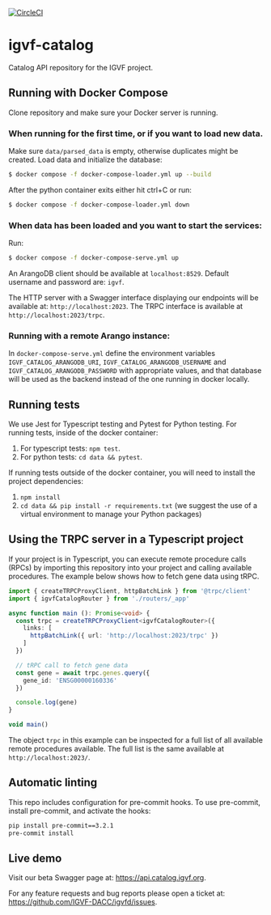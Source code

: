 [![CircleCI](https://dl.circleci.com/status-badge/img/gh/IGVF-DACC/igvf-catalog/tree/main.svg?style=svg)](https://dl.circleci.com/status-badge/redirect/gh/IGVF-DACC/igvf-catalog/tree/main)

# igvf-catalog
Catalog API repository for the IGVF project.

## Running with Docker Compose
Clone repository and make sure your Docker server is running.

### When running for the first time, or if you want to load new data.
Make sure `data/parsed_data` is empty, otherwise duplicates might be created.
Load data and initialize the database:
```bash
$ docker compose -f docker-compose-loader.yml up --build
```

After the python container exits either hit ctrl+C or run:
```bash
$ docker compose -f docker-compose-loader.yml down
```

### When data has been loaded and you want to start the services:

Run:

```bash
$ docker compose -f docker-compose-serve.yml up
```

An ArangoDB client should be available at `localhost:8529`. Default username and password are: `igvf`.

The HTTP server with a Swagger interface displaying our endpoints will be available at: `http://localhost:2023`.
The TRPC interface is available at `http://localhost:2023/trpc`.

### Running with a remote Arango instance:
In `docker-compose-serve.yml` define the environment variables `IGVF_CATALOG_ARANGODB_URI`, `IGVF_CATALOG_ARANGODB_USERNAME` and `IGVF_CATALOG_ARANGODB_PASSWORD` with appropriate values, and that database will be used as the backend instead of the one running in docker locally.

## Running tests
We use Jest for Typescript testing and Pytest for Python testing. For running tests, inside of the docker container:
1. For typescript tests: `npm test`.
2. For python tests: `cd data && pytest`.

If running tests outside of the docker container, you will need to install the project dependencies:
1. `npm install`
2. `cd data && pip install -r requirements.txt` (we suggest the use of a virtual environment to manage your Python packages)


## Using the TRPC server in a Typescript project
If your project is in Typescript, you can execute remote procedure calls (RPCs) by importing this repository into your project and calling available procedures. The example below shows how to fetch gene data using tRPC.

```typescript
import { createTRPCProxyClient, httpBatchLink } from '@trpc/client'
import { igvfCatalogRouter } from './routers/_app'

async function main (): Promise<void> {
  const trpc = createTRPCProxyClient<igvfCatalogRouter>({
    links: [
      httpBatchLink({ url: 'http://localhost:2023/trpc' })
    ]
  })

  // tRPC call to fetch gene data
  const gene = await trpc.genes.query({
    gene_id: 'ENSG00000160336'
  })

  console.log(gene)
}

void main()
```

The object `trpc` in this example can be inspected for a full list of all available remote procedures available. The full list is the same available at `http://localhost:2023/`.

## Automatic linting
This repo includes configuration for pre-commit hooks. To use pre-commit, install pre-commit, and activate the hooks:

```bash
pip install pre-commit==3.2.1
pre-commit install
```

## Live demo
Visit our beta Swagger page at:  https://api.catalog.igvf.org.

For any feature requests and bug reports please open a ticket at: https://github.com/IGVF-DACC/igvfd/issues.
